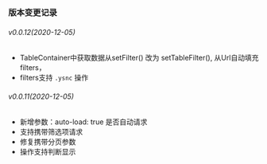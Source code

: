 ### 版本变更记录

###### v0.0.12(2020-12-05)
* TableContainer中获取数据从setFilter() 改为 setTableFilter(),  从Url自动填充filters，
* filters支持 `.ysnc` 操作 

###### v0.0.11(2020-12-05)
* 新增参数：auto-load: true  是否自动请求
* 支持携带筛选项请求
* 修复携带分页参数
* 操作支持判断显示
